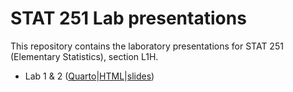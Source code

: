 
<!-- README.md is generated from README.Rmd. Please edit that file -->

# STAT 251 Lab presentations

<!-- badges: start -->
<!-- badges: end -->

This repository contains the laboratory presentations for STAT 251
(Elementary Statistics), section L1H.

- Lab 1 & 2
  ([Quarto](labs-1-2.qmd)\|[HTML](labs-1-2.html)\|[slides](https://javiermtzrdz.github.io/stat251_lab-presentations/labs-1-2#/title-slide))

